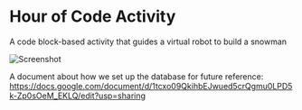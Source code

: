 # Hour of Code Activity

A code block-based activity that guides a virtual robot to build a snowman

![Screenshot](screenshot.png)

A document about how we set up the database for future reference: https://docs.google.com/document/d/1tcxo09QkihbEJwued5crQgmu0LPD5k-Zp0sOeM_EKLQ/edit?usp=sharing
